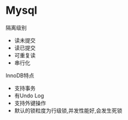 # Mysql

隔离级别

- 读未提交
- 读已提交
- 可重复读
- 串行化



InnoDB特点

- 支持事务
- 有Undo Log
- 支持外键操作
- 默认的锁粒度为行级锁,并发性能好,会发生死锁



